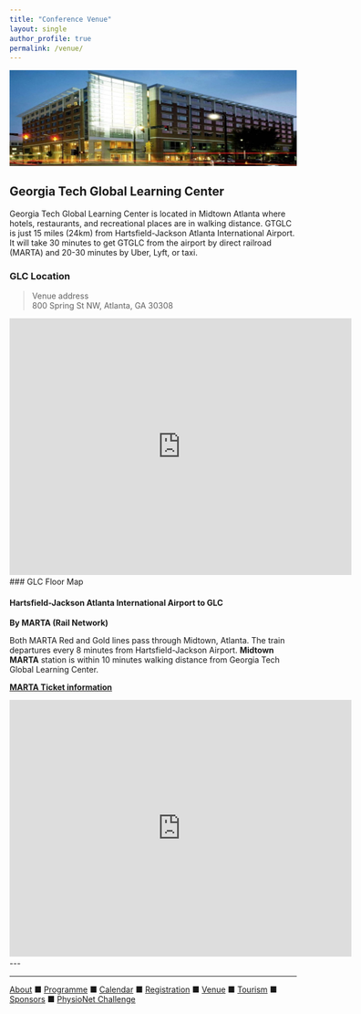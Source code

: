 ```yaml
---
title: "Conference Venue"
layout: single
author_profile: true
permalink: /venue/
---
```

![Tech Square](/assets/img/venue.jpeg)<br/>

## Georgia Tech Global Learning Center
Georgia Tech Global Learning Center is located in Midtown Atlanta where hotels, restaurants, and recreational places are in walking distance. GTGLC is just 15 miles (24km) from Hartsfield-Jackson Atlanta International Airport. It will take 30 minutes to get GTGLC from the airport by direct railroad (MARTA) and 20-30 minutes by Uber, Lyft, or taxi.
### GLC Location
>Venue address\
800 Spring St NW, Atlanta, GA 30308
<iframe src="https://www.google.com/maps/embed?pb=!1m14!1m8!1m3!1d13265.57908475856!2d-84.39060997567138!3d33.77630240000001!3m2!1i1024!2i768!4f13.1!3m3!1m2!1s0x0%3A0x33727ba143cafd68!2sGeorgia%20Tech%20Global%20Learning%20Center!5e0!3m2!1sen!2sus!4v1659547193971!5m2!1sen!2sus" width="600" height="450" style="border:0;" allowfullscreen="" loading="lazy" referrerpolicy="no-referrer-when-downgrade"></iframe>
### GLC Floor Map

#### Hartsfield-Jackson Atlanta International Airport to GLC
**By MARTA (Rail Network)**

Both MARTA Red and Gold lines pass through Midtown, Atlanta. The train departures every 8 minutes from Hartsfield-Jackson Airport. **Midtown MARTA** station is within 10 minutes walking distance from Georgia Tech Global Learning Center.

**[MARTA Ticket information](https://www.itsmarta.com/fare-programs.aspx)**

<iframe src="https://www.google.com/maps/embed?pb=!1m28!1m12!1m3!1d106208.56066871993!2d-84.48805478391816!3d33.70849553658674!2m3!1f0!2f0!3f0!3m2!1i1024!2i768!4f13.1!4m13!3e3!4m5!1s0x88f4fd2fe1035901%3A0x4117a3ef1892b048!2sHartsfield-Jackson%20Atlanta%20International%20Airport%20(ATL)%2C%206000%20N%20Terminal%20Pkwy%2C%20Atlanta%2C%20GA%2030320!3m2!1d33.6407282!2d-84.4277001!4m5!1s0x88f50466c03ef281%3A0x33727ba143cafd68!2sGeorgia%20Tech%20Global%20Learning%20Center%2C%20800%20Spring%20St%20NW%2C%20Atlanta%2C%20GA%2030308!3m2!1d33.7763024!2d-84.3892796!5e0!3m2!1sen!2sus!4v1659546991088!5m2!1sen!2sus" width="600" height="450" style="border:0;" allowfullscreen="" loading="lazy" referrerpolicy="no-referrer-when-downgrade"></iframe>
---


	
---

[About](../about/) &#9632; [Programme](../programme/) &#9632; [Calendar](../calendar/) &#9632; [Registration](../registration/) &#9632; [Venue](../venue/) &#9632; [Tourism](../tourism/) &#9632; [Sponsors](../sponsors/) &#9632; [PhysioNet Challenge](../challenge/)
